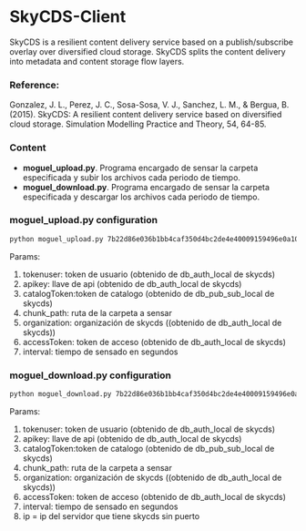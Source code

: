 # SkyCDS-Client

SkyCDS is a resilient content delivery service based on a publish/subscribe overlay over diversified cloud storage. SkyCDS splits the content delivery into metadata and content storage flow layers.

### Reference:

Gonzalez, J. L., Perez, J. C., Sosa-Sosa, V. J., Sanchez, L. M., & Bergua, B. (2015). SkyCDS: A resilient content delivery service based on diversified cloud storage. Simulation Modelling Practice and Theory, 54, 64-85.

### Content

* **moguel_upload.py**. Programa encargado de sensar la carpeta especificada y subir los archivos cada periodo de tiempo.
* **moguel_download.py**. Programa encargado de sensar la carpeta especificada y descargar los archivos cada periodo de tiempo.



### moguel_upload.py configuration

```bash
python moguel_upload.py 7b22d86e036b1bb4caf350d4bc2de4e40009159496e0a10c03a318e39e3f6ad0 c81ffa68bd5ac4d8c0c915c95f5a56305b435d0e 7c0c7ebfd042edfc3515ba8e85514ac647be7c0caa74cdc22a194da45abe1283 /home/fernando/Escritorio/skyCDS_Junio/Entrada MOGUI f0578b9cfec53e3af56e1f809e0802e8f3a5c487b7b7a0d9d374e17978c7ae95 30
```


Params:
1. tokenuser: token de usuario (obtenido de db_auth_local de skycds)
2. apikey: llave de api (obtenido de db_auth_local de skycds)
3. catalogToken:token de catalogo (obtenido de db_pub_sub_local de skycds)
4. chunk_path: ruta de la carpeta a sensar
5. organization: organización de skycds ((obtenido de db_auth_local de skycds))
6. accessToken: token de acceso (obtenido de db_auth_local de skycds)
7. interval: tiempo de sensado en segundos



### moguel_download.py configuration

```bash
python moguel_download.py 7b22d86e036b1bb4caf350d4bc2de4e40009159496e0a10c03a318e39e3f6ad0 c81ffa68bd5ac4d8c0c915c95f5a56305b435d0e 7c0c7ebfd042edfc3515ba8e85514ac647be7c0caa74cdc22a194da45abe1283 /home/fernando/Escritorio/skyCDS_Junio/Salida MOGUI f0578b9cfec53e3af56e1f809e0802e8f3a5c487b7b7a0d9d374e17978c7ae95 30 148.247.201.227
```



Params:
1. tokenuser: token de usuario (obtenido de db_auth_local de skycds)
2. apikey: llave de api (obtenido de db_auth_local de skycds)
3. catalogToken:token de catalogo (obtenido de db_pub_sub_local de skycds)
4. chunk_path: ruta de la carpeta a sensar
5. organization: organización de skycds ((obtenido de db_auth_local de skycds))
6. accessToken: token de acceso (obtenido de db_auth_local de skycds)
7. interval: tiempo de sensado en segundos
8. ip = ip del servidor que tiene skycds sin puerto

